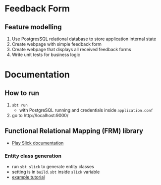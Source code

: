 # Feedback Form

## Feature modelling
1. Use PostgresSQL relational database to store application internal state
2. Create webpage with simple feedback form
3. Create webpage that displays all received feedback forms
4. Write unit tests for business logic

# Documentation

## How to run

1. `sbt run`
    * with PostgreSQL running and credentials inside `application.conf`
2. go to http://localhost:9000/

## Functional Relational Mapping (FRM) library
* [Play Slick documentation](https://www.playframework.com/documentation/2.8.x/PlaySlick)
### Entity class generation
* run `sbt slick` to generate entity classes
* setting is in `build.sbt` inside `slick` variable
* [example tutorial](https://github.com/slick/slick-codegen-example)
